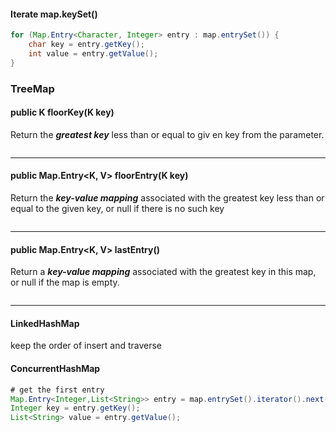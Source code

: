 



#### Iterate map.keySet()



```java
for (Map.Entry<Character, Integer> entry : map.entrySet()) {
    char key = entry.getKey();
    int value = entry.getValue();
}
```



### TreeMap



#### public K floorKey(K key)

Return the ***greatest key*** less than or equal to giv en key from the parameter.

```java

```

-----



#### public Map.Entry<K, V> floorEntry(K key)

Return the ***key-value mapping*** associated with the greatest key less than or equal to the given key, or null if there is no such key

```java

```

-----



#### public Map.Entry<K, V> lastEntry()

Return a ***key-value mapping*** associated with the greatest key in this map, or null if the map is empty.

```java

```

-----



#### LinkedHashMap

keep the order of insert and traverse

#### ConcurrentHashMap





```java
# get the first entry
Map.Entry<Integer,List<String>> entry = map.entrySet().iterator().next();
Integer key = entry.getKey();
List<String> value = entry.getValue();
```

